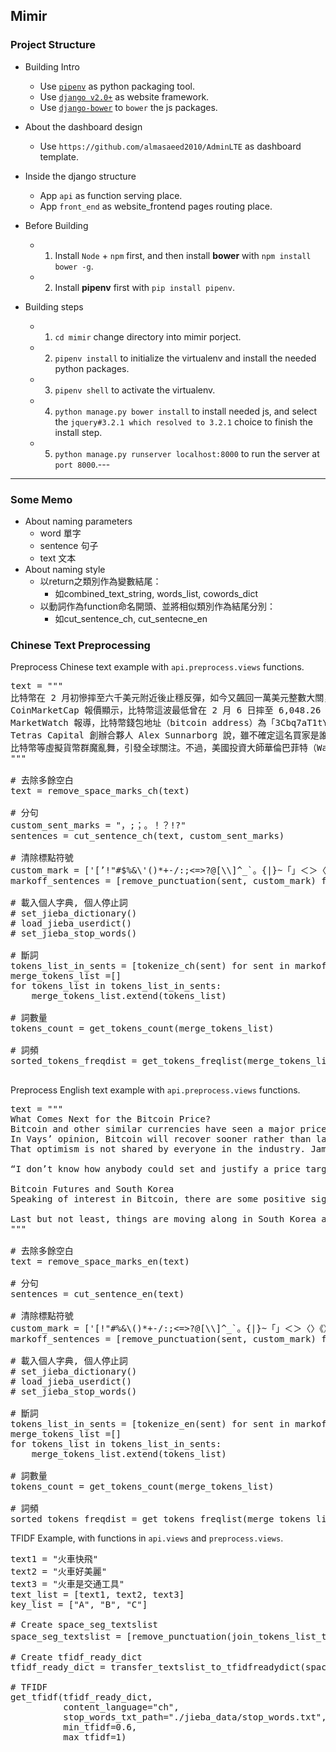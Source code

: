 ## Mimir

### Project Structure
- Building Intro
    - Use <a href="https://github.com/pypa/pipenv">`pipenv`</a> as python packaging tool.
    - Use <a href="https://www.djangoproject.com/">`django v2.0+`</a> as website framework.
    - Use <a href="https://github.com/nvbn/django-bower">`django-bower`</a> to `bower` the js packages. 
- About the dashboard design
    - Use `https://github.com/almasaeed2010/AdminLTE` as dashboard template.
- Inside the django structure
    - App `api` as function serving place.
    - App `front_end` as website_frontend pages routing place.
    
- Before Building
    - 1. Install `Node` + `npm` first, and then install **bower** with `npm install bower -g`.
    - 2. Install **pipenv** first with `pip install pipenv`.
- Building steps
    - 1. `cd mimir` change directory into mimir porject.
    - 2. `pipenv install` to initialize the virtualenv and install the needed python packages.
    - 3. `pipenv shell` to activate the virtualenv.
    - 4. `python manage.py bower install` to install needed js, and select the `jquery#3.2.1 which resolved to 3.2.1` choice to finish the install step.
    - 5. `python manage.py runserver localhost:8000` to run the server at `port 8000`.---

---

### Some Memo
- About naming parameters
    - word 單字
    - sentence 句子
    - text 文本
- About naming style
    - 以return之類別作為變數結尾：
        - 如combined_text_string,  words_list, cowords_dict     
    - 以動詞作為function命名開頭、並將相似類別作為結尾分別：
        - 如cut_sentence_ch, cut_sentecne_en

### Chinese Text Preprocessing

Preprocess Chinese text example with `api.preprocess.views` functions.
<pre>
text = """
比特幣在 2 月初慘摔至六千美元附近後止穩反彈，如今又飆回一萬美元整數大關，短短兩個星期漲幅就高達 70％。資料顯示，有人在低點附近逢低狂買了 4 億美元，讓不少站在多方的投資人堅信，6,000 美元可能就是比特幣的底部區。
CoinMarketCap 報價顯示，比特幣這波最低曾在 2 月 6 日摔至 6,048.26 美元，之後開始一路往上漲，至 2 月 16 日盤中最高一度上探 10,324.10 美元，期間漲幅高達 70.7%。
MarketWatch 報導，比特幣錢包地址（bitcoin address）為「3Cbq7aT1tY8kMxWLbitaG7yT6bPbKChq64」的未具名投資者，在 2 月 9 日至 2 月 12 日期間，擁有的比特幣數量從原本的 55,000 枚一路增加至超過 96,000 枚，購買金額直逼 4 億美元。
Tetras Capital 創辦合夥人 Alex Sunnarborg 說，雖不確定這名買家是誰，但就他所知，許多人也都在比特幣拉回時逢低進場，還在報價反彈、美國與亞洲的法令日益明朗化之際時加碼下注。
比特幣等虛擬貨幣群魔亂舞，引發全球關注。不過，美國投資大師華倫巴菲特（Warren Buffett）警告，這些虛擬貨幣都不會有好下場，若有虛幣賣權這種商品，他會毫不猶豫地買進。
"""

# 去除多餘空白
text = remove_space_marks_ch(text)

# 分句
custom_sent_marks = "，;；。！？!?"
sentences = cut_sentence_ch(text, custom_sent_marks)

# 清除標點符號
custom_mark = ['[’!"#$%&\'()*+-/:;<=>?@[\\]^_`。{|}~「」＜＞〈〉《》【】（）？：、！+“”]', '\n', '\xa0', ' ', '\u3000', '\u200b', '\t']
markoff_sentences = [remove_punctuation(sent, custom_mark) for sent in sentences]

# 載入個人字典, 個人停止詞
# set_jieba_dictionary()
# load_jieba_userdict()
# set_jieba_stop_words()

# 斷詞
tokens_list_in_sents = [tokenize_ch(sent) for sent in markoff_sentences]
merge_tokens_list =[]
for tokens_list in tokens_list_in_sents:
    merge_tokens_list.extend(tokens_list)
    
# 詞數量
tokens_count = get_tokens_count(merge_tokens_list)
    
# 詞頻
sorted_tokens_freqdist = get_tokens_freqlist(merge_tokens_list, 2, 2)

</pre>

Preprocess English text example with `api.preprocess.views` functions.
<pre>
text = """
What Comes Next for the Bitcoin Price?
Bitcoin and other similar currencies have seen a major price drop in early 2018. Most markets lost nearly 50% of their value in a matter of weeks. Many people assume this is the end for cryptocurrency as we know it. True aficionados are not too bothered by this yearly cycle. Tone Vays, a New York-based analyst and consultant, remains positive about the future Bitcoin price.
In Vays’ opinion, Bitcoin will recover sooner rather than later. He is not too sure how high the value will go when the markets start to stabilize again. Reaching six-digit figures will prove to be virtually impossible at this stage. A more “modest” Bitcoin price of $25,000 by year’s end is in Vays’ books right now. Ronnie Moas, another famous Bitcoin enthusiasts, thinks along the same lines. His prediction puts the Bitcoin price at $28,000 at some point throughout 2018.
That optimism is not shared by everyone in the industry. James Rickards, strategic director at financial analytics firm Meraglim, is extremely bearish. Having a more balanced view from both sides of the spectrum is always needed. According to Rickards, the current valuation of Bitcoin is still far too high. Given the speculative nature of this cryptocurrency, it is evident the markets can swing in either direction. Rickards added :

“I don’t know how anybody could set and justify a price target that high for this year. I think bitcoin is going to go to $200. The only residual use is for criminals, and it will keep grinding down.”

Bitcoin Futures and South Korea
Speaking of interest in Bitcoin, there are some positive signs as well. We see a growing interest in Bitcoin futures offered by CME. Their volume for February 2018 currently sits at 1,101. It is the second-highest number for this week, indicating people have high expectations for the Bitcoin price moving forward. CBOE, on the other hand, has seen a volume of 4,225. These numbers are still low, but a definite improvement compared to a few weeks ago. The five-day average volume for both companies is rising. That won’t automatically translate to a higher Bitcoin price, though.

Last but not least, things are moving along in South Korea again. After a few rough weeks, the premium price for Bitcoin is increasing. This is often the result of lower market liquidity and people being forced to pay more per BTC. Bithumb and Upbit trade Bitcoin at nearly $11,400. The Western world trades $900 to $1,000 lower as of right now. This discrepancy has been present before as well. When it happened previously, the global value per Bitcoin soared to $19,000. History may very well repeat itself in this regard.
"""

# 去除多餘空白
text = remove_space_marks_en(text)

# 分句
sentences = cut_sentence_en(text)

# 清除標點符號
custom_mark = ['[!"#%&\()*+-/:;<=>?@[\\]^_`。{|}~「」＜＞〈〉《》【】（）？：、！+“”]', '\n', '\xa0', '\u3000', '\u200b', '\t']
markoff_sentences = [remove_punctuation(sent, custom_mark) for sent in sentences]

# 載入個人字典, 個人停止詞
# set_jieba_dictionary()
# load_jieba_userdict()
# set_jieba_stop_words()

# 斷詞
tokens_list_in_sents = [tokenize_en(sent) for sent in markoff_sentences]
merge_tokens_list =[]
for tokens_list in tokens_list_in_sents:
    merge_tokens_list.extend(tokens_list)
    
# 詞數量
tokens_count = get_tokens_count(merge_tokens_list)
    
# 詞頻
sorted_tokens_freqdist = get_tokens_freqlist(merge_tokens_list, 2, 2)
</pre>

TFIDF Example, with functions in `api.views` and `preprocess.views`.
<pre>
text1 = "火車快飛"
text2 = "火車好美麗"
text3 = "火車是交通工具"
text_list = [text1, text2, text3]
key_list = ["A", "B", "C"]

# Create space_seg_textslist
space_seg_textslist = [remove_punctuation(join_tokens_list_to_string(tokenize_ch(text)), punctuation_list=['[’!"#$%&\'()*+,-./:;<=>?@[\\]^_`，。{|}~「」＜＞〈〉《》【】（）？：、！+*＊“”]', '\n', '\xa0', '  ', '\u3000', '\u200b', '\t']) for text in text_list]

# Create tfidf_ready_dict
tfidf_ready_dict = transfer_textslist_to_tfidfreadydict(space_seg_textslist, key_list)

# TFIDF
get_tfidf(tfidf_ready_dict, 
          content_language="ch", 
          stop_words_txt_path="./jieba_data/stop_words.txt",
          min_tfidf=0.6,
          max_tfidf=1)
</pre>
